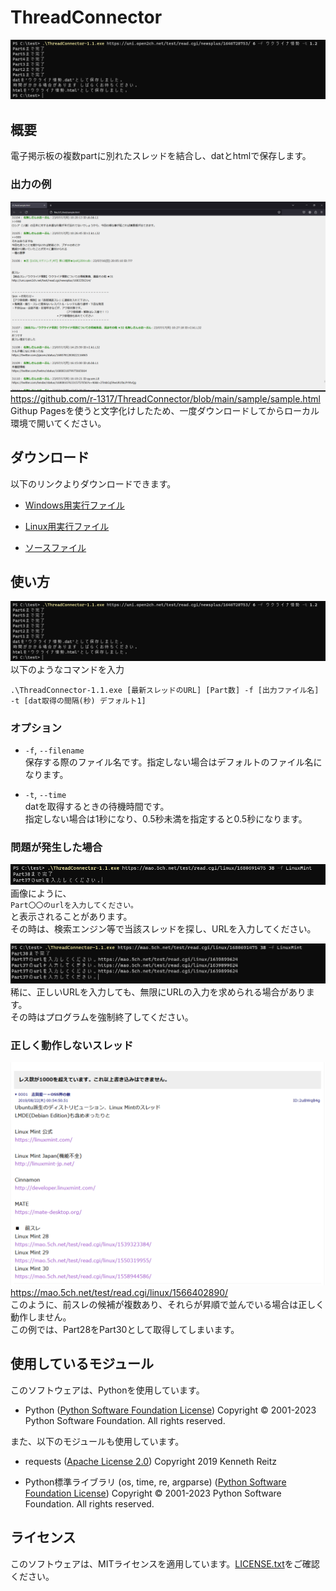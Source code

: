 <!DOCTYPE html>
<html>

<head>
  <meta charset="utf-8">
  <meta name="viewport" content="width=device-width, initial-scale=1.0">
  <title>README</title>
  <link rel="stylesheet" href="https://stackedit.io/style.css" />
</head>

<body class="stackedit">
  <div class="stackedit__html"><h1 id="threadconnector">ThreadConnector</h1>
<p><img src="https://github.com/r-1317/ThreadConnector/blob/main/images/img01.png?raw=true" alt="ThreadConnector"></p>
<h2 id="概要">概要</h2>
<p>電子掲示板の複数partに別れたスレッドを結合し、datとhtmlで保存します。</p>
<h3 id="出力の例">出力の例</h3>
<p><img src="https://github.com/r-1317/ThreadConnector/blob/main/images/img06.png?raw=true" alt="使用例"><br>
<a href="https://github.com/r-1317/ThreadConnector/blob/main/sample/sample.html">https://github.com/r-1317/ThreadConnector/blob/main/sample/sample.html</a><br>
Githup Pagesを使うと文字化けしたため、一度ダウンロードしてからローカル環境で開いてください。</p>
<h2 id="ダウンロード">ダウンロード</h2>
<p>以下のリンクよりダウンロードできます。</p>
<ul>
<li>
<p><a href="https://github.com/r-1317/ThreadConnector/releases/download/Version1.1/ThreadConnector-1.1.exe">Windows用実行ファイル</a></p>
</li>
<li>
<p><a href="https://github.com/r-1317/ThreadConnector/releases/download/Version1.1/ThreadConnector-1.1">Linux用実行ファイル</a></p>
</li>
<li>
<p><a href="https://github.com/r-1317/ThreadConnector/releases/download/Version1.1/ThreadConnector-1.1.py">ソースファイル</a></p>
</li>
</ul>
<h2 id="使い方">使い方</h2>
<p><img src="https://github.com/r-1317/ThreadConnector/blob/main/images/img01.png?raw=true" alt="使用例"><br>
以下のようなコマンドを入力</p>
<pre><code>.\ThreadConnector-1.1.exe [最新スレッドのURL] [Part数] -f [出力ファイル名] -t [dat取得の間隔(秒) デフォルト1]
</code></pre>
<h3 id="オプション">オプション</h3>
<ul>
<li>
<p><code>-f</code>, <code>--filename</code><br>
保存する際のファイル名です。指定しない場合はデフォルトのファイル名になります。</p>
</li>
<li>
<p><code>-t</code>, <code>--time</code><br>
datを取得するときの待機時間です。<br>
指定しない場合は1秒になり、0.5秒未満を指定すると0.5秒になります。</p>
</li>
</ul>
<h3 id="問題が発生した場合">問題が発生した場合</h3>
<p><img src="https://github.com/r-1317/ThreadConnector/blob/main/images/img02.png?raw=true" alt="問題"><br>
画像にように、<br>
<code>Part〇〇のurlを入力してください。</code><br>
と表示されることがあります。<br>
その時は、検索エンジン等で当該スレッドを探し、URLを入力してください。</p>
<p><img src="https://github.com/r-1317/ThreadConnector/blob/main/images/img08.png?raw=true" alt="無限にURLの入力を求められる"><br>
稀に、正しいURLを入力しても、無限にURLの入力を求められる場合があります。<br>
その時はプログラムを強制終了してください。</p>
<h3 id="正しく動作しないスレッド">正しく動作しないスレッド</h3>
<p><img src="https://github.com/r-1317/ThreadConnector/blob/main/images/img05.png?raw=true" alt="正しく動作しないスレッド"><br>
<a href="https://mao.5ch.net/test/read.cgi/linux/1566402890/">https://mao.5ch.net/test/read.cgi/linux/1566402890/</a><br>
このように、前スレの候補が複数あり、それらが昇順で並んでいる場合は正しく動作しません。<br>
この例では、Part28をPart30として取得してしまいます。</p>
<h2 id="使用しているモジュール">使用しているモジュール</h2>
<p>このソフトウェアは、Pythonを使用しています。</p>
<ul>
<li>Python (<a href="https://docs.python.org/ja/3/license.html#psf-license">Python Software Foundation License</a>) Copyright © 2001-2023 Python Software Foundation. All rights reserved.</li>
</ul>
<p>また、以下のモジュールも使用しています。</p>
<ul>
<li>
<p>requests (<a href="https://www.apache.org/licenses/LICENSE-2.0">Apache License 2.0</a>) Copyright 2019 Kenneth Reitz</p>
</li>
<li>
<p>Python標準ライブラリ (os, time, re, argparse) (<a href="https://docs.python.org/ja/3/license.html#psf-license">Python Software Foundation License</a>) Copyright © 2001-2023 Python Software Foundation. All rights reserved.</p>
</li>
</ul>
<h2 id="ライセンス">ライセンス</h2>
<p>このソフトウェアは、MITライセンスを適用しています。<a href="https://github.com/r-1317/ThreadConnector/blob/main/LICENSE.txt">LICENSE.txt</a>をご確認ください。</p>
</div>
</body>

</html>
